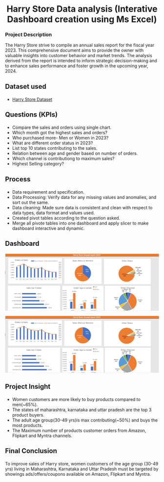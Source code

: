 <h1 align="center">Harry Store Data analysis (Interative Dashboard creation using Ms Excel)</h1>
<h3><p align="Left"><b>Project Description</b></p></h3>

The Harry Store strive to compile an annual sales report for the fiscal year 2023. This comprehensive document aims to provide the owner with valuable insights into customer behavior and market trends. The analysis derived from the report is intended to inform strategic decision-making and to enhance sales performance and foster growth in the upcoming year, 2024.
<h2><p align="Left"><b>Dataset used</b></p></h2>
<ul>
 <li><a href="https://github.com/Bhoyar3/Excel-project/blob/main/Harry%20Store%20Dataset.xlsx">Harry Store Dataset</a></li>
</ul>

<h2><p align="Left"><b>Questions (KPIs)</b></p></h2>
<ul>
 <li>Compare the sales and orders using single chart.</li>
 <li>Which month got the highest sales and orders?</li>
 <li>Who purchased more- Men or Women in 2023?</li>
 <li>What are different order status in 2023?</li>
 <li>List top 10 states contributing to the sales.</li>
 <li>Relation between age and gender based on number of orders.</li>
 <li>Which channel is contributiong to maximum sales?</li>
 <li>Highest Selling category?</li> 
</ul>

<h2><p align="left"><b>Process</b></p></h2>
<ul>
 <li>Data requirement and specification.</li>
 <li>Data Processing: Verify data for any missing values and anomalies, and sort out the same.</li>
 <li>Data cleaning: Made sure data is consistent and clean with respect to data types, data format  and values used.</li>
 <li>Created pivot tables according to the question asked.</li>
 <li>Merge all pivote tables into one dashboard and apply slicer to make dashboard interactive and dynamic.</li>
</ul>

<h2><p align="left"><b>Dashboard</b></h2>
<img src="https://github.com/Bhoyar3/Excel-project/blob/main/snapshot%20of%20harry%20project.PNG" alt="dashboard" title="Dashboard">

![Image Alt text](https://github.com/Bhoyar3/Excel-project/blob/main/snapshot%20of%20harry%20project.PNG "Dashboard")


<h2><p align="left"><b>Project Insight</b></p></h2>
<ul>
 <li>Women customers are more likely to buy products compared to men(~65%).</li>
 <li>The states of maharashtra, karnataka and uttar pradesh are the top 3 product buyers.</li>
 <li>The adult age group(30-49 yrs)is max contributing(~50%) and buys the most products.</li>
 <li>The Maximum number of products customer orders from Amazon, Flipkart and Myntra channels.</li>
</ul>

<h2><p align="left"><b>Final Conclusion</b></p></h2>

To improve sales of Harry store, women customers of the age group (30-49 yrs) living in Maharashtra, Karnataka and Uttar Pradesh must be targeted by showings ads/offers/coupons available on Amazon, Flipkart and Myntra.

